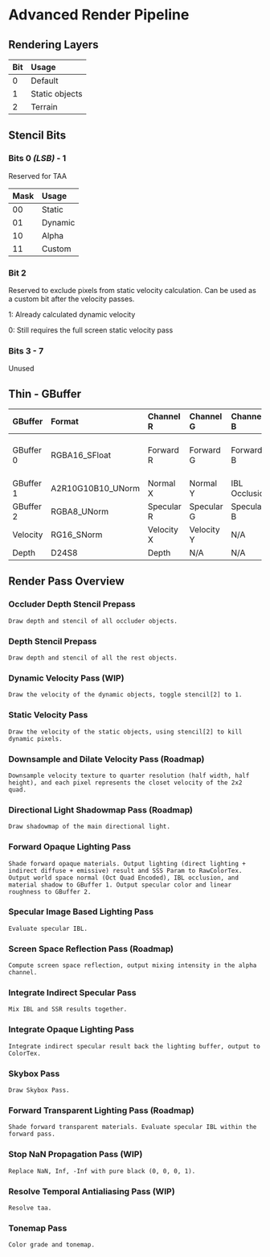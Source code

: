  # Advanced Render Pipeline

 ## Rendering Layers

 | Bit   | Usage          |
 | :---- | :------------- |
 | 0     | Default        |
 | 1     | Static objects |
 | 2     | Terrain        |

 ## Stencil Bits

 ### Bits 0 *(LSB)* - 1

 Reserved for TAA

 | Mask  | Usage   |
 | :---- | :------ |
 |  00   | Static  |
 |  01   | Dynamic |
 |  10   | Alpha   |
 |  11   | Custom  |

 ### Bit 2

 Reserved to exclude pixels from static velocity calculation. Can be used as a custom bit after the velocity passes.

 1: Already calculated dynamic velocity
 
 0: Still requires the full screen static velocity pass

 ### Bits 3 - 7

 Unused

 ## Thin - GBuffer

 | GBuffer   | Format            | Channel R  | Channel G  | Channel B       | Channel A                    |
 | :-------- | :---------------- | :--------  | :--------  | :-------------- | :--------------------------- |
 | GBuffer 0 | RGBA16_SFloat     | Forward R  | Forward G  | Forward B       | SSS Param / TAA Anti-flicker |
 | GBuffer 1 | A2R10G10B10_UNorm | Normal X   | Normal Y   | IBL Occlusion   | Material Shadow              | 
 | GBuffer 2 | RGBA8_UNorm       | Specular R | Specular G | Specular B      | Linear Roughness             |
 | Velocity  | RG16_SNorm        | Velocity X | Velocity Y | N/A             | N/A                          |
 | Depth     | D24S8             | Depth      | N/A        | N/A             | Stencil                      |

 ## Render Pass Overview

 ### Occluder Depth Stencil Prepass

    Draw depth and stencil of all occluder objects.
 
 ### Depth Stencil Prepass

    Draw depth and stencil of all the rest objects.

 ### Dynamic Velocity Pass (WIP)

    Draw the velocity of the dynamic objects, toggle stencil[2] to 1.

 ### Static Velocity Pass
    
    Draw the velocity of the static objects, using stencil[2] to kill dynamic pixels.

 ### Downsample and Dilate Velocity Pass (Roadmap)

    Downsample velocity texture to quarter resolution (half width, half height), and each pixel represents the closet velocity of the 2x2 quad.

 ### Directional Light Shadowmap Pass (Roadmap)

    Draw shadowmap of the main directional light.

 ### Forward Opaque Lighting Pass

    Shade forward opaque materials. Output lighting (direct lighting + indirect diffuse + emissive) result and SSS Param to RawColorTex. Output world space normal (Oct Quad Encoded), IBL occlusion, and material shadow to GBuffer 1. Output specular color and linear roughness to GBuffer 2.

 ### Specular Image Based Lighting Pass

    Evaluate specular IBL.

 ### Screen Space Reflection Pass (Roadmap)

    Compute screen space reflection, output mixing intensity in the alpha channel.

 ### Integrate Indirect Specular Pass

    Mix IBL and SSR results together.

### Integrate Opaque Lighting Pass

    Integrate indirect specular result back the lighting buffer, output to ColorTex.

### Skybox Pass

    Draw Skybox Pass.

### Forward Transparent Lighting Pass (Roadmap)

    Shade forward transparent materials. Evaluate specular IBL within the forward pass.

### Stop NaN Propagation Pass (WIP)

    Replace NaN, Inf, -Inf with pure black (0, 0, 0, 1).

### Resolve Temporal Antialiasing Pass (WIP)

    Resolve taa.

### Tonemap Pass

    Color grade and tonemap.